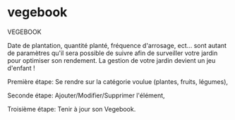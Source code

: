 # vegebook
VEGEBOOK


Date de plantation, quantité planté, fréquence d'arrosage, ect... sont autant de paramètres qu'il sera possible de suivre afin de surveiller votre jardin pour optimiser son rendement.
La gestion de votre jardin devient un jeu d'enfant !

Première étape:
Se rendre sur la catégorie voulue (plantes, fruits, légumes),

Seconde étape:
Ajouter/Modifier/Supprimer l'élément,

Troisième étape:
Tenir à jour son Vegebook.
